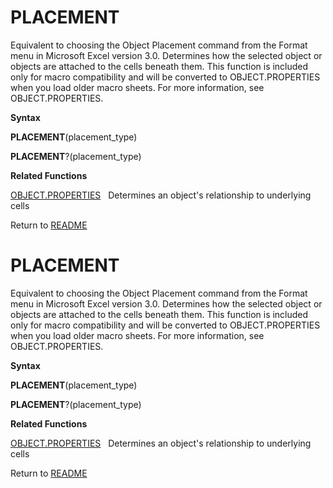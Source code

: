 # PLACEMENT

Equivalent to choosing the Object Placement command from the Format menu
in Microsoft Excel version 3.0. Determines how the selected object or
objects are attached to the cells beneath them. This function is
included only for macro compatibility and will be converted to
OBJECT.PROPERTIES when you load older macro sheets. For more
information, see OBJECT.PROPERTIES.

**Syntax**

**PLACEMENT**(placement\_type)

**PLACEMENT**?(placement\_type)

**Related Functions**

[OBJECT.PROPERTIES](OBJECT.PROPERTIES.md)&nbsp;&nbsp;&nbsp;Determines an object's relationship
to underlying cells



Return to [README](README.md#P)

# PLACEMENT

Equivalent to choosing the Object Placement command from the Format menu
in Microsoft Excel version 3.0. Determines how the selected object or
objects are attached to the cells beneath them. This function is
included only for macro compatibility and will be converted to
OBJECT.PROPERTIES when you load older macro sheets. For more
information, see OBJECT.PROPERTIES.

**Syntax**

**PLACEMENT**(placement\_type)

**PLACEMENT**?(placement\_type)

**Related Functions**

[OBJECT.PROPERTIES](OBJECT.PROPERTIES.md)&nbsp;&nbsp;&nbsp;Determines an object's relationship
to underlying cells



Return to [README](README.md#P)

